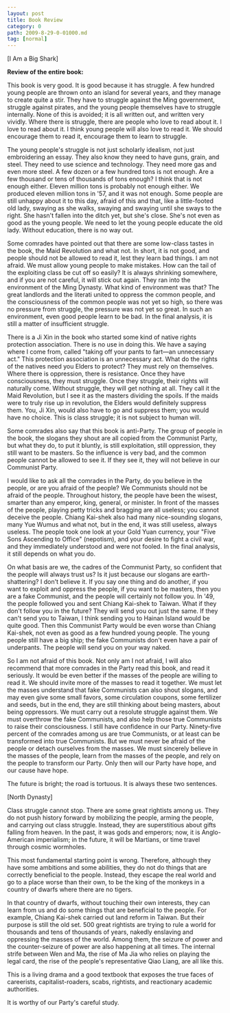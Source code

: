 ```yaml
---
layout: post
title: Book Review
category: 0
path: 2009-8-29-0-01000.md
tag: [normal]
---
```


[I Am a Big Shark]

**Review of the entire book:**

This book is very good. It is good because it has struggle. A few hundred young people are thrown onto an island for several years, and they manage to create quite a stir. They have to struggle against the Ming government, struggle against pirates, and the young people themselves have to struggle internally. None of this is avoided; it is all written out, and written very vividly. Where there is struggle, there are people who love to read about it. I love to read about it. I think young people will also love to read it. We should encourage them to read it, encourage them to learn to struggle.

The young people's struggle is not just scholarly idealism, not just embroidering an essay. They also know they need to have guns, grain, and steel. They need to use science and technology. They need more gas and even more steel. A few dozen or a few hundred tons is not enough. Are a few thousand or tens of thousands of tons enough? I think that is not enough either. Eleven million tons is probably not enough either. We produced eleven million tons in '57, and it was not enough. Some people are still unhappy about it to this day, afraid of this and that, like a little-footed old lady, swaying as she walks, swaying and swaying until she sways to the right. She hasn't fallen into the ditch yet, but she's close. She's not even as good as the young people. We need to let the young people educate the old lady. Without education, there is no way out.

Some comrades have pointed out that there are some low-class tastes in the book, the Maid Revolution and what not. In short, it is not good, and people should not be allowed to read it, lest they learn bad things. I am not afraid. We must allow young people to make mistakes. How can the tail of the exploiting class be cut off so easily? It is always shrinking somewhere, and if you are not careful, it will stick out again. They ran into the environment of the Ming Dynasty. What kind of environment was that? The great landlords and the literati united to oppress the common people, and the consciousness of the common people was not yet so high, so there was no pressure from struggle, the pressure was not yet so great. In such an environment, even good people learn to be bad. In the final analysis, it is still a matter of insufficient struggle.

There is a Ji Xin in the book who started some kind of native rights protection association. There is no use in doing this. We have a saying where I come from, called "taking off your pants to fart—an unnecessary act." This protection association is an unnecessary act. What do the rights of the natives need you Elders to protect? They must rely on themselves. Where there is oppression, there is resistance. Once they have consciousness, they must struggle. Once they struggle, their rights will naturally come. Without struggle, they will get nothing at all. They call it the Maid Revolution, but I see it as the masters dividing the spoils. If the maids were to truly rise up in revolution, the Elders would definitely suppress them. You, Ji Xin, would also have to go and suppress them; you would have no choice. This is class struggle; it is not subject to human will.

Some comrades also say that this book is anti-Party. The group of people in the book, the slogans they shout are all copied from the Communist Party, but what they do, to put it bluntly, is still exploitation, still oppression, they still want to be masters. So the influence is very bad, and the common people cannot be allowed to see it. If they see it, they will not believe in our Communist Party.

I would like to ask all the comrades in the Party, do you believe in the people, or are you afraid of the people? We Communists should not be afraid of the people. Throughout history, the people have been the wisest, smarter than any emperor, king, general, or minister. In front of the masses of the people, playing petty tricks and bragging are all useless; you cannot deceive the people. Chiang Kai-shek also had many nice-sounding slogans, many Yue Wumus and what not, but in the end, it was still useless, always useless. The people took one look at your Gold Yuan currency, your "Five Sons Ascending to Office" (nepotism), and your desire to fight a civil war, and they immediately understood and were not fooled. In the final analysis, it still depends on what you do.

On what basis are we, the cadres of the Communist Party, so confident that the people will always trust us? Is it just because our slogans are earth-shattering? I don't believe it. If you say one thing and do another, if you want to exploit and oppress the people, if you want to be masters, then you are a fake Communist, and the people will certainly not follow you. In '49, the people followed you and sent Chiang Kai-shek to Taiwan. What if they don't follow you in the future? They will send you out just the same. If they can't send you to Taiwan, I think sending you to Hainan Island would be quite good. Then this Communist Party would be even worse than Chiang Kai-shek, not even as good as a few hundred young people. The young people still have a big ship; the fake Communists don't even have a pair of underpants. The people will send you on your way naked.

So I am not afraid of this book. Not only am I not afraid, I will also recommend that more comrades in the Party read this book, and read it seriously. It would be even better if the masses of the people are willing to read it. We should invite more of the masses to read it together. We must let the masses understand that fake Communists can also shout slogans, and may even give some small favors, some circulation coupons, some fertilizer and seeds, but in the end, they are still thinking about being masters, about being oppressors. We must carry out a resolute struggle against them. We must overthrow the fake Communists, and also help those true Communists to raise their consciousness. I still have confidence in our Party. Ninety-five percent of the comrades among us are true Communists, or at least can be transformed into true Communists. But we must never be afraid of the people or detach ourselves from the masses. We must sincerely believe in the masses of the people, learn from the masses of the people, and rely on the people to transform our Party. Only then will our Party have hope, and our cause have hope.

The future is bright; the road is tortuous. It is always these two sentences.


[North Dynasty]

Class struggle cannot stop. There are some great rightists among us. They do not push history forward by mobilizing the people, arming the people, and carrying out class struggle. Instead, they are superstitious about gifts falling from heaven. In the past, it was gods and emperors; now, it is Anglo-American imperialism; in the future, it will be Martians, or time travel through cosmic wormholes.

This most fundamental starting point is wrong. Therefore, although they have some ambitions and some abilities, they do not do things that are correctly beneficial to the people. Instead, they escape the real world and go to a place worse than their own, to be the king of the monkeys in a country of dwarfs where there are no tigers.

In that country of dwarfs, without touching their own interests, they can learn from us and do some things that are beneficial to the people. For example, Chiang Kai-shek carried out land reform in Taiwan. But their purpose is still the old set. 500 great rightists are trying to rule a world for thousands and tens of thousands of years, nakedly enslaving and oppressing the masses of the world. Among them, the seizure of power and the counter-seizure of power are also happening at all times. The internal strife between Wen and Ma, the rise of Ma Jia who relies on playing the legal card, the rise of the people's representative Qiao Liang, are all like this.

This is a living drama and a good textbook that exposes the true faces of careerists, capitalist-roaders, scabs, rightists, and reactionary academic authorities.

It is worthy of our Party's careful study.